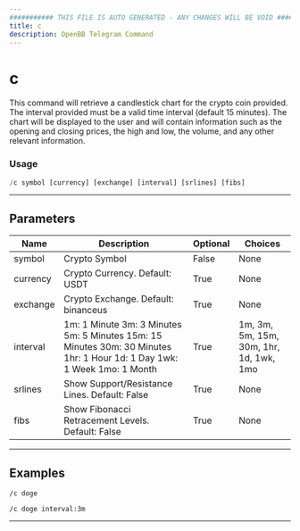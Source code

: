 ```yaml
---
########### THIS FILE IS AUTO GENERATED - ANY CHANGES WILL BE VOID ###########
title: c
description: OpenBB Telegram Command
---
```


# c

This command will retrieve a candlestick chart for the crypto coin provided. The interval provided must be a valid time interval (default 15 minutes). The chart will be displayed to the user and will contain information such as the opening and closing prices, the high and low, the volume, and any other relevant information.

### Usage

```python wordwrap
/c symbol [currency] [exchange] [interval] [srlines] [fibs]
```

---

## Parameters

| Name | Description | Optional | Choices |
| ---- | ----------- | -------- | ------- |
| symbol | Crypto Symbol | False | None |
| currency | Crypto Currency. Default: USDT | True | None |
| exchange | Crypto Exchange. Default: binanceus | True | None |
| interval | 1m: 1 Minute 3m: 3 Minutes 5m: 5 Minutes 15m: 15 Minutes 30m: 30 Minutes 1hr: 1 Hour 1d: 1 Day 1wk: 1 Week 1mo: 1 Month | True | 1m, 3m, 5m, 15m, 30m, 1hr, 1d, 1wk, 1mo |
| srlines | Show Support/Resistance Lines. Default: False | True | None |
| fibs | Show Fibonacci Retracement Levels. Default: False | True | None |


---

## Examples

```
/c doge
```

```
/c doge interval:3m
```
---
